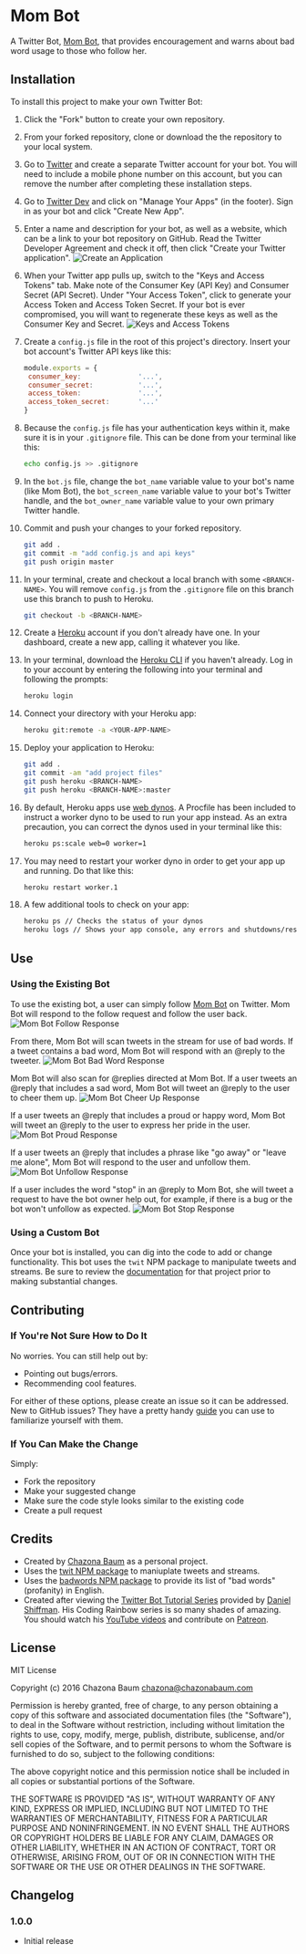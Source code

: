 # Mom Bot
A Twitter Bot, [Mom Bot](https://twitter.com/the_mother_bot), that provides encouragement and warns about bad word usage to those who follow her.

## Installation
To install this project to make your own Twitter Bot:

1. Click the "Fork" button to create your own repository.
2. From your forked repository, clone or download the the repository to your local system.
3. Go to [Twitter](https://twitter.com) and create a separate Twitter account for your bot. You will need to include a mobile phone number on this account, but you can remove the number after completing these installation steps.
4. Go to [Twitter Dev](https://dev.twitter.com) and click on "Manage Your Apps" (in the footer). Sign in as your bot and click "Create New App".
5. Enter a name and description for your bot, as well as a website, which can be a link to your bot repository on GitHub. Read the Twitter Developer Agreement and check it off, then click "Create your Twitter application". ![Create an Application](./images/create_an_application.jpg)
6. When your Twitter app pulls up, switch to the "Keys and Access Tokens" tab. Make note of the Consumer Key (API Key) and Consumer Secret (API Secret). Under "Your Access Token", click to generate your Access Token and Access Token Secret. If your bot is ever compromised, you will want to regenerate these keys as well as the Consumer Key and Secret. ![Keys and Access Tokens](./images/keys_and_access_tab.jpg)
7. Create a `config.js` file in the root of this project's directory. Insert your bot account's Twitter API keys like this:

    ```javascript
    module.exports = {
   	 consumer_key:				'...',
   	 consumer_secret:			'...',
   	 access_token:				'...',
   	 access_token_secret:		'...'
    }
    ```

8. Because the `config.js` file has your authentication keys within it, make sure it is in your `.gitignore` file. This can be done from your terminal like this:

    ```bash
    echo config.js >> .gitignore
    ```

9. In the `bot.js` file, change the `bot_name` variable value to your bot's name (like Mom Bot), the `bot_screen_name` variable value to your bot's Twitter handle, and the `bot_owner_name` variable value to your own primary Twitter handle.
10. Commit and push your changes to your forked repository.

    ```bash
    git add .
    git commit -m "add config.js and api keys"
    git push origin master
    ```

11. In your terminal, create and checkout a local branch with some `<BRANCH-NAME>`. You will remove `config.js` from the `.gitignore` file on this branch use this branch to push to Heroku.

    ```bash
    git checkout -b <BRANCH-NAME>
    ```

12. Create a [Heroku](https://heroku.com) account if you don't already have one. In your dashboard, create a new app, calling it whatever you like.
13. In your terminal, download the [Heroku CLI](https://devcenter.heroku.com/articles/heroku-command-line) if you haven't already. Log in to your account by entering the following into your terminal and following the prompts:

    ```bash
    heroku login
    ```

14. Connect your directory with your Heroku app:

    ```bash
    heroku git:remote -a <YOUR-APP-NAME>
    ```

15. Deploy your application to Heroku:

    ```bash
    git add .
    git commit -am "add project files"
    git push heroku <BRANCH-NAME>
    git push heroku <BRANCH-NAME>:master
    ```

16. By default, Heroku apps use [web dynos](https://devcenter.heroku.com/articles/dynos). A Procfile has been included to instruct a worker dyno to be used to run your app instead. As an extra precaution, you can correct the dynos used in your terminal like this:

    ```bash
    heroku ps:scale web=0 worker=1
    ```

17. You may need to restart your worker dyno in order to get your app up and running. Do that like this:

    ```bash
    heroku restart worker.1
    ```

18. A few additional tools to check on your app:

    ```bash
    heroku ps // Checks the status of your dynos
    heroku logs // Shows your app console, any errors and shutdowns/restarts
    ```

## Use

### Using the Existing Bot
To use the existing bot, a user can simply follow [Mom Bot](https://twitter.com/the_mother_bot) on Twitter. Mom Bot will respond to the follow request and follow the user back.
![Mom Bot Follow Response](./images/follow_screen.jpg)

From there, Mom Bot will scan tweets in the stream for use of bad words. If a tweet contains a bad word, Mom Bot will respond with an @reply to the tweeter.
![Mom Bot Bad Word Response](./images/bad_word_screen.jpg)

Mom Bot will also scan for @replies directed at Mom Bot. If a user tweets an @reply that includes a sad word, Mom Bot will tweet an @reply to the user to cheer them up.
![Mom Bot Cheer Up Response](./images/cheer_up_screen.jpg)

If a user tweets an @reply that includes a proud or happy word, Mom Bot will tweet an @reply to the user to express her pride in the user.
![Mom Bot Proud Response](./images/proud_screen.jpg)

If a user tweets an @reply that includes a phrase like "go away" or "leave me alone", Mom Bot will respond to the user and unfollow them.
![Mom Bot Unfollow Response](./images/unfollow_screen.jpg)

If a user includes the word "stop" in an @reply to Mom Bot, she will tweet a request to have the bot owner help out, for example, if there is a bug or the bot won't unfollow as expected.
![Mom Bot Stop Response](./images/stop_screen.jpg)

### Using a Custom Bot
Once your bot is installed, you can dig into the code to add or change functionality. This bot uses the `twit` NPM package to manipulate tweets and streams. Be sure to review the [documentation](https://github.com/ttezel/twit) for that project prior to making substantial changes.

## Contributing

### If You're Not Sure How to Do It
No worries. You can still help out by:
* Pointing out bugs/errors.
* Recommending cool features.

For either of these options, please create an issue so it can be addressed. New to GitHub issues? They have a pretty handy [guide](https://guides.github.com/features/issues/) you can use to familiarize yourself with them.

### If You Can Make the Change
Simply:
* Fork the repository
* Make your suggested change
* Make sure the code style looks similar to the existing code
* Create a pull request

## Credits
* Created by [Chazona Baum](https://github.com/chznbaum) as a personal project.
* Uses the [twit NPM package](https://www.npmjs.com/package/twit) to maniuplate tweets and streams.
* Uses the [badwords NPM package](https://npmjs.com/package/badwords) to provide its list of "bad words" (profanity) in English.
* Created after viewing the [Twitter Bot Tutorial Series](https://www.youtube.com/playlist?list=PLRqwX-V7Uu6atTSxoRiVnSuOn6JHnq2yV) provided by [Daniel Shiffman](http://shiffman.net). His Coding Rainbow series is so many shades of amazing. You should watch his [YouTube videos](https://www.youtube.com/channel/UCvjgXvBlbQiydffZU7m1_aw) and contribute on [Patreon](https://www.patreon.com/codingrainbow).

## License
MIT License

Copyright (c) 2016 Chazona Baum [chazona@chazonabaum.com](mailto:chazona@chazonabaum.com)

Permission is hereby granted, free of charge, to any person obtaining a copy
of this software and associated documentation files (the "Software"), to deal
in the Software without restriction, including without limitation the rights
to use, copy, modify, merge, publish, distribute, sublicense, and/or sell
copies of the Software, and to permit persons to whom the Software is
furnished to do so, subject to the following conditions:

The above copyright notice and this permission notice shall be included in all
copies or substantial portions of the Software.

THE SOFTWARE IS PROVIDED "AS IS", WITHOUT WARRANTY OF ANY KIND, EXPRESS OR
IMPLIED, INCLUDING BUT NOT LIMITED TO THE WARRANTIES OF MERCHANTABILITY,
FITNESS FOR A PARTICULAR PURPOSE AND NONINFRINGEMENT. IN NO EVENT SHALL THE
AUTHORS OR COPYRIGHT HOLDERS BE LIABLE FOR ANY CLAIM, DAMAGES OR OTHER
LIABILITY, WHETHER IN AN ACTION OF CONTRACT, TORT OR OTHERWISE, ARISING FROM,
OUT OF OR IN CONNECTION WITH THE SOFTWARE OR THE USE OR OTHER DEALINGS IN THE
SOFTWARE.

## Changelog

### 1.0.0
* Initial release
